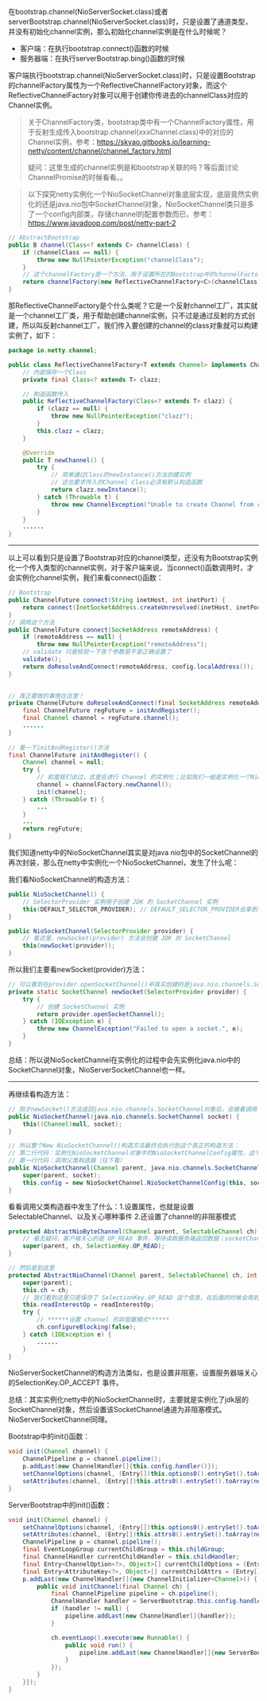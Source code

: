在bootstrap.channel(NioServerSocket.class)或者serverBootstrap.channel(NioServerSocket.class)时，只是设置了通道类型，并没有初始化channel实例，那么初始化channel实例是在什么时候呢？

- 客户端：在执行bootstrap.connect()函数的时候
- 服务器端：在执行serverBootstrap.bing()函数的时候

客户端执行bootstrap.channel(NioServerSocket.class)时，只是设置Bootstrap的channelFactory属性为一个ReflectiveChannelFactory对象，而这个ReflectiveChannelFactory对象可以用于创建你传进去的channelClass对应的Channel实例。

> 关于ChannelFactory类，bootstrap类中有一个ChannelFactory属性，用于反射生成传入bootstrap.channel(xxxChannel.class)中的对应的Channel实例，参考：https://skyao.gitbooks.io/learning-netty/content/channel/channel_factory.html
>
> 疑问：这里生成的channel实例是和bootstrap关联的吗？等后面讨论ChannelPromise的时候看看。。

> 以下探究netty实例化一个NioSocketChannel对象底层实现，底层竟然实例化的还是java.nio包中SocketChannel对象，NioSocketChannel类只是多了一个config内部类，存储channel的配置参数而已，参考：https://www.javadoop.com/post/netty-part-2

```java
// AbstractBootstrap
public B channel(Class<? extends C> channelClass) {
    if (channelClass == null) {
        throw new NullPointerException("channelClass");
    }
    // 这个channelFactory是一个方法，用于设置所在的Bootstrap中的channelFactory属性为:new ReflectiveChannelFactory<C>(channelClass)
    return channelFactory(new ReflectiveChannelFactory<C>(channelClass));
}
```

那ReflectiveChannelFactory是个什么类呢？它是一个反射channel工厂，其实就是一个channel工厂类，用于帮助创建channel实例，只不过是通过反射的方式创建，所以叫反射channel工厂，我们传入要创建的channel的class对象就可以构建实例了，如下：

```java
package io.netty.channel;

public class ReflectiveChannelFactory<T extends Channel> implements ChannelFactory<T> {
    // 内部保存一个Class
    private final Class<? extends T> clazz;

    // 构造函数传入
    public ReflectiveChannelFactory(Class<? extends T> clazz) {
        if (clazz == null) {
            throw new NullPointerException("clazz");
        }
        this.clazz = clazz;
    }

    @Override
    public T newChannel() {
        try {
            // 简单通过Class的newInstance()方法创建实例
            // 这也要求传入的Channel Class必须有默认构造函数
            return clazz.newInstance();
        } catch (Throwable t) {
            throw new ChannelException("Unable to create Channel from class " + clazz, t);
        }
    }
    ......
}
```

---

以上可以看到只是设置了Bootstrap对应的channel类型，还没有为Bootstrap实例化一个传入类型的channel实例，对于客户端来说，当connect()函数调用时，才会实例化channel实例，我们来看connect()函数：

```java
// Bootstrap
public ChannelFuture connect(String inetHost, int inetPort) {
    return connect(InetSocketAddress.createUnresolved(inetHost, inetPort));
}
// 调用这个方法
public ChannelFuture connect(SocketAddress remoteAddress) {
    if (remoteAddress == null) {
        throw new NullPointerException("remoteAddress");
    // validate 只是校验一下各个参数是不是正确设置了
    validate();
    return doResolveAndConnect(remoteAddress, config.localAddress());
}
    

// 真正要做的事情在这里！
private ChannelFuture doResolveAndConnect(final SocketAddress remoteAddress, final SocketAddress localAddress) {
    final ChannelFuture regFuture = initAndRegister();
    final Channel channel = regFuture.channel();
    ......
}
    
// 看一下initAndRegister()方法
final ChannelFuture initAndRegister() {
    Channel channel = null;
    try {
        // 前面我们说过，这里会进行 Channel 的实例化；比如我们一般是实例化一个NioSocketChannel
        channel = channelFactory.newChannel();
        init(channel);
    } catch (Throwable t) {
        ...
    }
    ...
    return regFuture;
}
```

我们知道netty中的NioSocketChannel其实是对java nio包中的SocketChannel的再次封装，那么在netty中实例化一个NioSocketChannel，发生了什么呢：

我们看NioSocketChannel的构造方法：

```java
public NioSocketChannel() {
    // SelectorProvider 实例用于创建 JDK 的 SocketChannel 实例
    this(DEFAULT_SELECTOR_PROVIDER); // DEFAULT_SELECTOR_PROVIDER会拿到一个SelectorProvider实例，然后这个this方法其实会调用下面这个构造方法
}

public NioSocketChannel(SelectorProvider provider) {
    // 看这里，newSocket(provider) 方法会创建 JDK 的 SocketChannel
    this(newSocket(provider));
}
```

所以我们主要看newSocket(provider)方法：

```java
// 可以看到在provider.openSocketChannel()中其实创建的是java.nio.channels.SocketChannel实例
private static SocketChannel newSocket(SelectorProvider provider) {
    try {
        // 创建 SocketChannel 实例
        return provider.openSocketChannel();
    } catch (IOException e) {
        throw new ChannelException("Failed to open a socket.", e);
    }
}
```

总结：所以说NioSocketChannel在实例化的过程中会先实例化java.nio中的SocketChannel对象，NioServerSocketChannel也一样。

---

再继续看构造方法：

```java
// 刚才newSocket()方法返回java.nio.channels.SocketChannel对象后，会接着调用下面的构造方法：
public NioSocketChannel(java.nio.channels.SocketChannel socket) {
    this((Channel)null, socket);
}

// 所以整个New NioSocketChannel()构造方法最终会执行到这个真正的构造方法：
// 第二行代码：实例化NioSocketChannel对象中的NioSocketChannelConfig属性，这个config用于保存channel的配置信息
// 第一行代码：调用父类构造器（往下看）
public NioSocketChannel(Channel parent, java.nio.channels.SocketChannel socket) {
    super(parent, socket);
    this.config = new NioSocketChannel.NioSocketChannelConfig(this, socket.socket());
}
```

看看调用父类构造器中发生了什么：1.设置属性，也就是设置SelectableChannel、以及关心哪种事件  2.还设置了channel的非阻塞模式

```java
protected AbstractNioByteChannel(Channel parent, SelectableChannel ch) { // 说明：上面传来的SocketChannel是SelectableChannel这个抽象类的一个实现子类
    // 毫无疑问，客户端关心的是 OP_READ 事件，等待读取服务端返回数据；socketChannel.read()
    super(parent, ch, SelectionKey.OP_READ);
}

// 然后是到这里
protected AbstractNioChannel(Channel parent, SelectableChannel ch, int readInterestOp) {
    super(parent);
    this.ch = ch;
    // 我们看到这里只是保存了 SelectionKey.OP_READ 这个信息，在后面的时候会用到
    this.readInterestOp = readInterestOp;
    try {
        // ******设置 channel 的非阻塞模式******
        ch.configureBlocking(false);
    } catch (IOException e) {
        ......
    }
}
```

NioServerSocketChannel的构造方法类似，也是设置非阻塞，设置服务器端关心的SelectionKey.OP_ACCEPT 事件。

总结：其实实例化netty中的NioSocketChannel时，主要就是实例化了jdk层的SocketChannel对象，然后设置该SocketChannel通道为非阻塞模式。NioServerSocketChannel同理。









Bootstrap中的init()函数：

```java
void init(Channel channel) {
    ChannelPipeline p = channel.pipeline();
    p.addLast(new ChannelHandler[]{this.config.handler()});
    setChannelOptions(channel, (Entry[])this.options0().entrySet().toArray(newOptionArray(0)), logger);
    setAttributes(channel, (Entry[])this.attrs0().entrySet().toArray(newAttrArray(0)));
}
```

ServerBootstrap中的init()函数：

```java
void init(Channel channel) {
    setChannelOptions(channel, (Entry[])this.options0().entrySet().toArray(newOptionArray(0)), logger);
    setAttributes(channel, (Entry[])this.attrs0().entrySet().toArray(newAttrArray(0)));
    ChannelPipeline p = channel.pipeline();
    final EventLoopGroup currentChildGroup = this.childGroup;
    final ChannelHandler currentChildHandler = this.childHandler;
    final Entry<ChannelOption<?>, Object>[] currentChildOptions = (Entry[])this.childOptions.entrySet().toArray(newOptionArray(0));
    final Entry<AttributeKey<?>, Object>[] currentChildAttrs = (Entry[])this.childAttrs.entrySet().toArray(newAttrArray(0));
    p.addLast(new ChannelHandler[]{new ChannelInitializer<Channel>() {
        public void initChannel(final Channel ch) {
            final ChannelPipeline pipeline = ch.pipeline();
            ChannelHandler handler = ServerBootstrap.this.config.handler();
            if (handler != null) {
                pipeline.addLast(new ChannelHandler[]{handler});
            }

            ch.eventLoop().execute(new Runnable() {
                public void run() {
                    pipeline.addLast(new ChannelHandler[]{new ServerBootstrap.ServerBootstrapAcceptor(ch, currentChildGroup, currentChildHandler, currentChildOptions, currentChildAttrs)});
                }
            });
        }
    }});
}
```